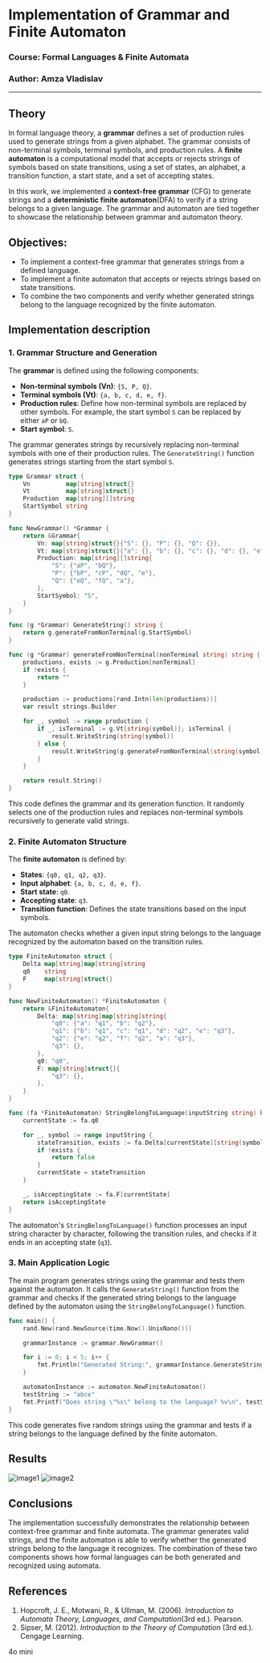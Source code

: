 # Implementation of Grammar and Finite Automaton

### Course: Formal Languages & Finite Automata

### Author: Amza Vladislav

---

## Theory

In formal language theory, a **grammar** defines a set of production rules used to generate strings from a given alphabet. The grammar consists of non-terminal symbols, terminal symbols, and production rules. A **finite automaton** is a computational model that accepts or rejects strings of symbols based on state transitions, using a set of states, an alphabet, a transition function, a start state, and a set of accepting states.

In this work, we implemented a **context-free grammar** (CFG) to generate strings and a **deterministic finite automaton**(DFA) to verify if a string belongs to a given language. The grammar and automaton are tied together to showcase the relationship between grammar and automaton theory.

## Objectives:

- To implement a context-free grammar that generates strings from a defined language.
- To implement a finite automaton that accepts or rejects strings based on state transitions.
- To combine the two components and verify whether generated strings belong to the language recognized by the finite automaton.

## Implementation description

### 1. Grammar Structure and Generation

The **grammar** is defined using the following components:

- **Non-terminal symbols (Vn)**: `{S, P, Q}`.
- **Terminal symbols (Vt)**: `{a, b, c, d, e, f}`.
- **Production rules**: Define how non-terminal symbols are replaced by other symbols. For example, the start symbol `S` can be replaced by either `aP` or `bQ`.
- **Start symbol**: `S`.

The grammar generates strings by recursively replacing non-terminal symbols with one of their production rules. The `GenerateString()` function generates strings starting from the start symbol `S`.
```go
type Grammar struct {
	Vn          map[string]struct{}
	Vt          map[string]struct{}
	Production  map[string][]string
	StartSymbol string
}

func NewGrammar() *Grammar {
	return &Grammar{
		Vn: map[string]struct{}{"S": {}, "P": {}, "Q": {}},
		Vt: map[string]struct{}{"a": {}, "b": {}, "c": {}, "d": {}, "e": {}, "f": {}},
		Production: map[string][]string{
			"S": {"aP", "bQ"},
			"P": {"bP", "cP", "dQ", "e"},
			"Q": {"eQ", "fQ", "a"},
		},
		StartSymbol: "S",
	}
}

func (g *Grammar) GenerateString() string {
	return g.generateFromNonTerminal(g.StartSymbol)
}

func (g *Grammar) generateFromNonTerminal(nonTerminal string) string {
	productions, exists := g.Production[nonTerminal]
	if !exists {
		return ""
	}

	production := productions[rand.Intn(len(productions))]
	var result strings.Builder

	for _, symbol := range production {
		if _, isTerminal := g.Vt[string(symbol)]; isTerminal {
			result.WriteString(string(symbol))
		} else {
			result.WriteString(g.generateFromNonTerminal(string(symbol)))
		}
	}

	return result.String()
}
```
This code defines the grammar and its generation function. It randomly selects one of the production rules and replaces non-terminal symbols recursively to generate valid strings.

### 2. Finite Automaton Structure

The **finite automaton** is defined by:

- **States**: `{q0, q1, q2, q3}`.
- **Input alphabet**: `{a, b, c, d, e, f}`.
- **Start state**: `q0`.
- **Accepting state**: `q3`.
- **Transition function**: Defines the state transitions based on the input symbols.

The automaton checks whether a given input string belongs to the language recognized by the automaton based on the transition rules.
```go
type FiniteAutomaton struct {
	Delta map[string]map[string]string
	q0    string
	F     map[string]struct{}
}

func NewFiniteAutomaton() *FiniteAutomaton {
	return &FiniteAutomaton{
		Delta: map[string]map[string]string{
			"q0": {"a": "q1", "b": "q2"},
			"q1": {"b": "q1", "c": "q1", "d": "q2", "e": "q3"},
			"q2": {"e": "q2", "f": "q2", "a": "q3"},
			"q3": {},
		},
		q0: "q0",
		F: map[string]struct{}{
			"q3": {},
		},
	}
}

func (fa *FiniteAutomaton) StringBelongToLanguage(inputString string) bool {
	currentState := fa.q0

	for _, symbol := range inputString {
		stateTransition, exists := fa.Delta[currentState][string(symbol)]
		if !exists {
			return false
		}
		currentState = stateTransition
	}

	_, isAcceptingState := fa.F[currentState]
	return isAcceptingState
}
```

The automaton's `StringBelongToLanguage()` function processes an input string character by character, following the transition rules, and checks if it ends in an accepting state (`q3`).

### 3. Main Application Logic

The main program generates strings using the grammar and tests them against the automaton. It calls the `GenerateString()` function from the grammar and checks if the generated string belongs to the language defined by the automaton using the `StringBelongToLanguage()` function.
```go
func main() {
	rand.New(rand.NewSource(time.Now().UnixNano()))

	grammarInstance := grammar.NewGrammar()

	for i := 0; i < 5; i++ {
		fmt.Println("Generated String:", grammarInstance.GenerateString())
	}

	automatonInstance := automaton.NewFiniteAutomaton()
	testString := "abce"
	fmt.Printf("Does string \"%s\" belong to the language? %v\n", testString, automatonInstance.StringBelongToLanguage(testString))
}

```

This code generates five random strings using the grammar and tests if a string belongs to the language defined by the finite automaton.
## Results
![image1](../images/lab1_ex1)
![image2](../images/lab1_ex2)
## Conclusions

The implementation successfully demonstrates the relationship between context-free grammar and finite automata. The grammar generates valid strings, and the finite automaton is able to verify whether the generated strings belong to the language it recognizes. The combination of these two components shows how formal languages can be both generated and recognized using automata.

## References

1. Hopcroft, J. E., Motwani, R., & Ullman, M. (2006). _Introduction to Automata Theory, Languages, and Computation_(3rd ed.). Pearson.
2. Sipser, M. (2012). _Introduction to the Theory of Computation_ (3rd ed.). Cengage Learning.

4o mini
